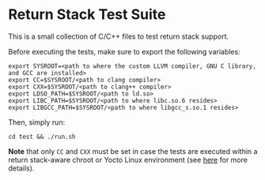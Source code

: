# Return Stack Test Suite

This is a small collection of C/C++ files to test return stack support.

Before executing the tests, make sure to export the following variables:

```
export SYSROOT=<path to where the custom LLVM compiler, GNU C library, and GCC are installed>
export CC=$SYSROOT/<path to clang compiler>
export CXX=$SYSROOT/<path to clang++ compiler>
export LDSO_PATH=$SYSROOT/<path to ld.so>
export LIBC_PATH=$SYSROOT/<path to where libc.so.6 resides>
export LIBGCC_PATH=$SYSROOT/<path to where libgcc_s.so.1 resides>
```

Then, simply run:

```
cd test && ./run.sh
```

**Note** that only `CC` and `CXX` must be set in case the tests are executed
within a return stack-aware chroot or Yocto Linux environment (see
[here](https://github.com/llvm-return-stack/return-stack) for more details).
